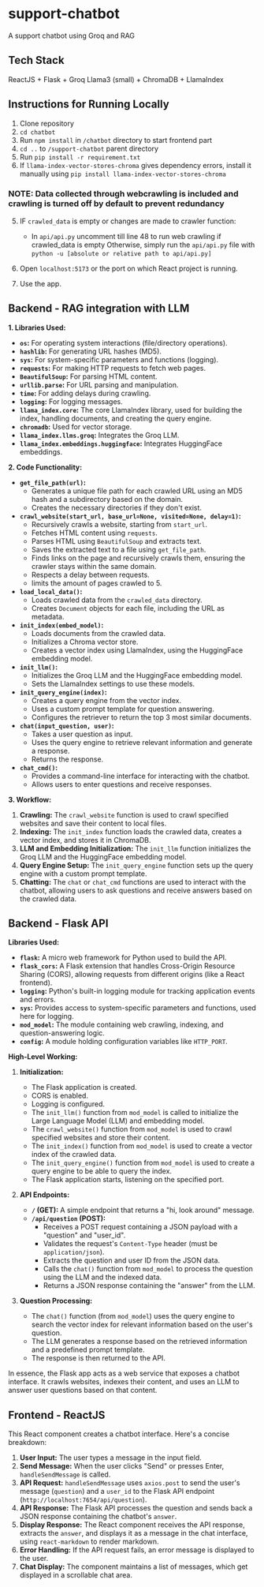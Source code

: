 # support-chatbot
A support chatbot using Groq and RAG
## Tech Stack
ReactJS + Flask + Groq Llama3 (small) + ChromaDB + LlamaIndex

## Instructions for Running Locally

1. Clone repository
2. `cd chatbot`
3. Run `npm install` in `/chatbot` directory to start frontend part
4. `cd ..` to `/support-chatbot` parent directory
5. Run `pip install -r requirement.txt`
6. If `llama-index-vector-stores-chroma` gives dependency errors, install it manually using `pip install llama-index-vector-stores-chroma`

### NOTE: Data collected through webcrawling is included and crawling is turned off by default to prevent redundancy

5. IF `crawled_data` is empty or changes are made to crawler function:
    - In `api/api.py` uncomment till line 48 to run web crawling if crawled_data is empty
    Otherwise, simply run the `api/api.py` file with `python -u [absolute or relative path to api/api.py]`

6. Open `localhost:5173` or the port on which React project is running.
7. Use the app.

## Backend - RAG integration with LLM

**1. Libraries Used:**

* **`os`:** For operating system interactions (file/directory operations).
* **`hashlib`:** For generating URL hashes (MD5).
* **`sys`:** For system-specific parameters and functions (logging).
* **`requests`:** For making HTTP requests to fetch web pages.
* **`BeautifulSoup`:** For parsing HTML content.
* **`urllib.parse`:** For URL parsing and manipulation.
* **`time`:** For adding delays during crawling.
* **`logging`:** For logging messages.
* **`llama_index.core`:** The core LlamaIndex library, used for building the index, handling documents, and creating the query engine.
* **`chromadb`:** Used for vector storage.
* **`llama_index.llms.groq`:** Integrates the Groq LLM.
* **`llama_index.embeddings.huggingface`:** Integrates HuggingFace embeddings.

**2. Code Functionality:**

* **`get_file_path(url)`:**
    * Generates a unique file path for each crawled URL using an MD5 hash and a subdirectory based on the domain.
    * Creates the necessary directories if they don't exist.
* **`crawl_website(start_url, base_url=None, visited=None, delay=1)`:**
    * Recursively crawls a website, starting from `start_url`.
    * Fetches HTML content using `requests`.
    * Parses HTML using `BeautifulSoup` and extracts text.
    * Saves the extracted text to a file using `get_file_path`.
    * Finds links on the page and recursively crawls them, ensuring the crawler stays within the same domain.
    * Respects a delay between requests.
    * limits the amount of pages crawled to 5.
* **`load_local_data()`:**
    * Loads crawled data from the `crawled_data` directory.
    * Creates `Document` objects for each file, including the URL as metadata.
* **`init_index(embed_model)`:**
    * Loads documents from the crawled data.
    * Initializes a Chroma vector store.
    * Creates a vector index using LlamaIndex, using the HuggingFace embedding model.
* **`init_llm()`:**
    * Initializes the Groq LLM and the HuggingFace embedding model.
    * Sets the LlamaIndex settings to use these models.
* **`init_query_engine(index)`:**
    * Creates a query engine from the vector index.
    * Uses a custom prompt template for question answering.
    * Configures the retriever to return the top 3 most similar documents.
* **`chat(input_question, user)`:**
    * Takes a user question as input.
    * Uses the query engine to retrieve relevant information and generate a response.
    * Returns the response.
* **`chat_cmd()`:**
    * Provides a command-line interface for interacting with the chatbot.
    * Allows users to enter questions and receive responses.

**3. Workflow:**

1.  **Crawling:** The `crawl_website` function is used to crawl specified websites and save their content to local files.
2.  **Indexing:** The `init_index` function loads the crawled data, creates a vector index, and stores it in ChromaDB.
3.  **LLM and Embedding Initialization:** The `init_llm` function initializes the Groq LLM and the HuggingFace embedding model.
4.  **Query Engine Setup:** The `init_query_engine` function sets up the query engine with a custom prompt template.
5.  **Chatting:** The `chat` or `chat_cmd` functions are used to interact with the chatbot, allowing users to ask questions and receive answers based on the crawled data.

## Backend - Flask API

**Libraries Used:**

* **`flask`:** A micro web framework for Python used to build the API.
* **`flask_cors`:** A Flask extension that handles Cross-Origin Resource Sharing (CORS), allowing requests from different origins (like a React frontend).
* **`logging`:** Python's built-in logging module for tracking application events and errors.
* **`sys`:** Provides access to system-specific parameters and functions, used here for logging.
* **`mod_model`:** The module containing web crawling, indexing, and question-answering logic.
* **`config`:** A module holding configuration variables like `HTTP_PORT`.

**High-Level Working:**

1.  **Initialization:**
    * The Flask application is created.
    * CORS is enabled.
    * Logging is configured.
    * The `init_llm()` function from `mod_model` is called to initialize the Large Language Model (LLM) and embedding model.
    * The `crawl_website()` function from `mod_model` is used to crawl specified websites and store their content.
    * The `init_index()` function from `mod_model` is used to create a vector index of the crawled data.
    * The `init_query_engine()` function from `mod_model` is used to create a query engine to be able to query the index.
    * The Flask application starts, listening on the specified port.

2.  **API Endpoints:**
    * **`/` (GET):** A simple endpoint that returns a "hi, look around" message.
    * **`/api/question` (POST):**
        * Receives a POST request containing a JSON payload with a "question" and "user_id".
        * Validates the request's `Content-Type` header (must be `application/json`).
        * Extracts the question and user ID from the JSON data.
        * Calls the `chat()` function from `mod_model` to process the question using the LLM and the indexed data.
        * Returns a JSON response containing the "answer" from the LLM.

3.  **Question Processing:**
    * The `chat()` function (from `mod_model`) uses the query engine to search the vector index for relevant information based on the user's question.
    * The LLM generates a response based on the retrieved information and a predefined prompt template.
    * The response is then returned to the API.

In essence, the Flask app acts as a web service that exposes a chatbot interface. It crawls websites, indexes their content, and uses an LLM to answer user questions based on that content.

## Frontend - ReactJS

This React component creates a chatbot interface. Here's a concise breakdown:

1.  **User Input:** The user types a message in the input field.
2.  **Send Message:** When the user clicks "Send" or presses Enter, `handleSendMessage` is called.
3.  **API Request:** `handleSendMessage` uses `axios.post` to send the user's message (`question`) and a `user_id` to the Flask API endpoint (`http://localhost:7654/api/question`).
4.  **API Response:** The Flask API processes the question and sends back a JSON response containing the chatbot's `answer`.
5.  **Display Response:** The React component receives the API response, extracts the `answer`, and displays it as a message in the chat interface, using `react-markdown` to render markdown.
6.  **Error Handling:** If the API request fails, an error message is displayed to the user.
7.  **Chat Display:** The component maintains a list of messages, which get displayed in a scrollable chat area.
